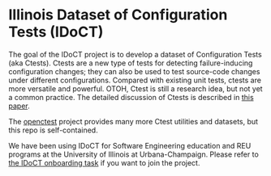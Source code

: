 # Illinois Dataset of Configuration Tests (IDoCT)

The goal of the IDoCT project is to develop a dataset of Configuration Tests (aka Ctests). Ctests are a new type of tests for detecting failure-inducing configuration changes; they can also be used to test source-code changes under different configurations. Compared with existing unit tests, ctests are more versatile and powerful. OTOH, Ctest is still a research idea, but not yet a common practice. The detailed discussion of Ctests is described in [this paper](https://tianyin.github.io/pub/ctest.pdf).

The [openctest](https://github.com/xlab-uiuc/openctest) project provides many more Ctest utilities and datasets, but this repo is self-contained.

We have been using IDoCT for Software Engineering education and REU programs at the University of Illinois at Urbana-Champaign. Please refer to [the IDoCT onboarding task](https://docs.google.com/document/d/12zoCmQViY3MOvRCqf0aBXikj_A1zh3Lq48vZttayPhw/edit) if you want to join the project.

